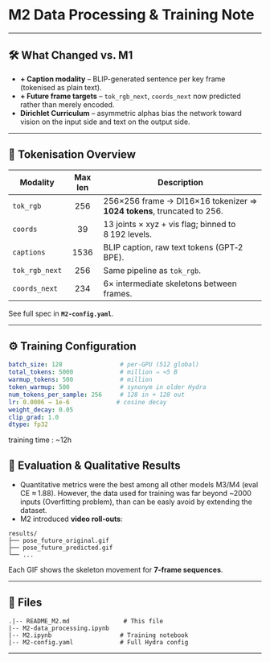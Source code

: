 # M2 Data Processing & Training Note

---

## 🛠️ What Changed vs. M1
* **+ Caption modality** – BLIP-generated sentence per key frame (tokenised as plain text).
* **+ Future frame targets** – `tok_rgb_next`, `coords_next` now predicted rather than merely encoded.
* **Dirichlet Curriculum** – asymmetric alphas bias the network toward vision on the input side and text on the output side.

---

## 🧩 Tokenisation Overview
| Modality          | Max len | Description                                           |
|-------------------|:------:|-------------------------------------------------------|
| `tok_rgb`         | 256    | 256×256 frame → DI16×16 tokenizer ⇒ **1024 tokens**, truncated to 256. |
| `coords`          | 39     | 13 joints × xyz + vis flag; binned to 8 192 levels. |
| `captions`        | 1536   | BLIP caption, raw text tokens (GPT‑2 BPE). |
| `tok_rgb_next`    | 256    | Same pipeline as `tok_rgb`. |
| `coords_next`     | 234    | 6× intermediate skeletons between frames. |

See full spec in **`M2-config.yaml`**.

---

## ⚙️ Training Configuration
```yaml
batch_size: 128                # per-GPU (512 global)
total_tokens: 5000             # million ⇒ ≈5 B
warmup_tokens: 500             # million
token_warmup: 500              # synonym in older Hydra
num_tokens_per_sample: 256     # 128 in + 128 out
lr: 0.0006 → 1e-6             # cosine decay
weight_decay: 0.05
clip_grad: 1.0
dtype: fp32
```
training time : ~12h

## 🧪 Evaluation & Qualitative Results
- Quantitative metrics were the best among all other models M3/M4 (eval CE ≈ 1.88). However, the data used for training was far beyond ~2000 inputs (Overfitting problem), than can be easly avoid by extending the dataset.
- M2 introduced **video roll‑outs**:
```
results/
├── pose_future_original.gif
├── pose_future_predicted.gif
└── ...
```
Each GIF shows the skeleton movement for **7‑frame sequences**.

---

## 📂 Files
```
.|-- README_M2.md               # This file
|-- M2-data_processing.ipynb
|-- M2.ipynb                   # Training notebook
|-- M2-config.yaml             # Full Hydra config
```

---
